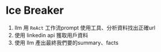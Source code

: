 # Ice Breaker

1. llm 用 `ReAct` 工作流prompt 使用工具、分析資料找出正確url
2. 使用 linkedin api 獲取用戶資料
3. 使用 llm 產出最終我們要的summary、facts
